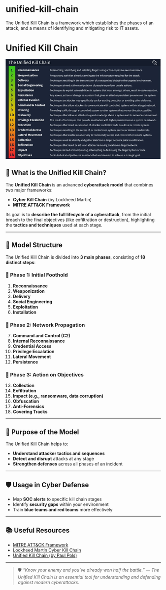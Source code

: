 # unified-kill-chain
The Unified Kill Chain is a framework which establishes the phases of an attack, and a means of identifying and mitigating risk to IT assets.
# Unified Kill Chain

![Unified Kill Chain Diagram](diagrammkill.jpeg)

## 🧩 What is the Unified Kill Chain?

The **Unified Kill Chain** is an advanced **cyberattack model** that combines two major frameworks:

- **Cyber Kill Chain** (by Lockheed Martin)
- **MITRE ATT&CK Framework**

Its goal is to **describe the full lifecycle of a cyberattack**, from the initial breach to the final objectives (like exfiltration or destruction), highlighting the **tactics and techniques** used at each stage.

---

## 🧠 Model Structure

The Unified Kill Chain is divided into **3 main phases**, consisting of **18 distinct steps**:

### 📌 Phase 1: Initial Foothold

1. **Reconnaissance**  
2. **Weaponization**  
3. **Delivery**  
4. **Social Engineering**  
5. **Exploitation**  
6. **Installation**  

### 📌 Phase 2: Network Propagation

7. **Command and Control (C2)**  
8. **Internal Reconnaissance**  
9. **Credential Access**  
10. **Privilege Escalation**  
11. **Lateral Movement**  
12. **Persistence**  

### 📌 Phase 3: Action on Objectives

13. **Collection**  
14. **Exfiltration**  
15. **Impact (e.g., ransomware, data corruption)**  
16. **Obfuscation**  
17. **Anti-Forensics**  
18. **Covering Tracks**  

---

## 🎯 Purpose of the Model

The Unified Kill Chain helps to:

- **Understand attacker tactics and sequences**
- **Detect and disrupt** attacks at any stage
- **Strengthen defenses** across all phases of an incident

---

## 🛡️ Usage in Cyber Defense

- Map **SOC alerts** to specific kill chain stages
- Identify **security gaps** within your environment
- Train **blue teams and red teams** more effectively

---

## 📚 Useful Resources

- [MITRE ATT&CK Framework](https://attack.mitre.org/)  
- [Lockheed Martin Cyber Kill Chain](https://www.lockheedmartin.com/en-us/capabilities/cyber/cyber-kill-chain.html)  
- [Unified Kill Chain (by Paul Pols)](https://www.unifiedkillchain.com/)  

---

> 🛡️ _“Know your enemy and you’ve already won half the battle.” — The Unified Kill Chain is an essential tool for understanding and defending against modern cyberattacks._
